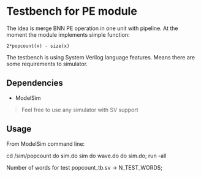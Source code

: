# Testbench for PE module

The idea is merge BNN PE operation in one unit with pipeline.
At the moment the module implements simple function:

`2*popcount(x) - size(x)`

The testbench is using System Verilog language features. Means there are some requirements to simulator.

## Dependencies

- ModelSim

> Feel free to use any simulator with SV support

## Usage

From ModelSim command line:

cd <repo>/sim/popcount
do sim.do sim
do wave.do
do sim.do; run -all

Number of words for test popcount_tb.sv -> N_TEST_WORDS;
